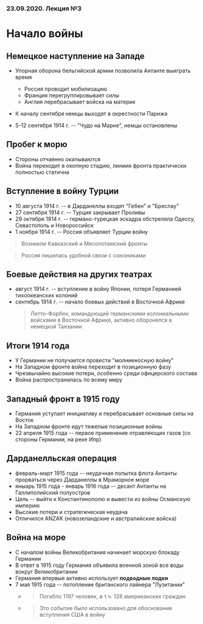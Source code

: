 ### 23.09.2020. Лекция №3

# Начало войны

## Немецкое наступление на Западе

* Упорная оборона бельгийской армии позволила Антанте выиграть время

    * Россия проводит мобилизацию
    * Франция перегруппировывает силы
    * Англия перебрасывает войска на материк

* К началу сентября немцы выходят в окрестности Парижа
* 5-12 сентября 1914 г. -- "Чудо на Марне", немцы остановлены

## Пробег к морю

* Стороны отчаянно окапываются
* Война переходит в окопную стадию, линиия фронта практически полностью статична

## Вступление в войну Турции

* 10 августа 1914 г. -- в Дарданеллы входят "Гебен" и "Бреслау"
* 27 сентября 1914 г. -- Турция закрывает Проливы
* 29 октября 1914 г. -- германо-турецкая эскадра обстреляла Одессу, Севастополь и Новороссийск
* 1 ноября 1914 г. -- Россия объявляет Турции войну

> Возникли Кавказский и Месопотамский фронты

> Россия лишилась удобной связи с союзниками

## Боевые действия на других театрах

* август 1914 г. -- вступление в войну Японии, потеря Германией тихоокеанских колоний
* сентябрь 1914 г. -- начало боевых действий в Восточной Африке
    > Летто-Форбек, командующий германскими колониальными войсками в Восточной Африке, активно оборонялся в немецкой Танзании

## Итоги 1914 года

* У Германии не получается провести "молниеносную войну"
* На Западном фронте война переходит в позиционную фазу
* Чрезвычайно высокие потери, особенно среди офицерского состава
* Война распространилась по всему миру

## Западный фронт в 1915 году

* Германия уступает инициативу и перебрасывает основные силы на Восток
* На Западном фронте идут тяжелые позиционные войны
* 22 апреля 1915 года -- первое применение отравляющих газов (со стороны Германии, на реке Ипр)

## Дарданелльская операция

* февраль-март 1915 года -- неудачная попытка флота Антанты прорваться через Дарданеллы в Мраморное море
* яныарь 1915 года - январь 1916 года -- десант Антанты на Галлиполийский полуостров
* Цель -- выйти к Константинополю и вывести из войны Османскую империю
* Высокие потери и стратегическая неудача
* Отличился ANZAK (новозеландские и австралийские войска)

## Война на море

* С началом войны Великобритания начинает морскую блокаду Германии
* В ответ в 1915 году Германия объявила военной зоной все воды вокруг Великобритании
* Германия впервые активно использует **подводные лодки**
* 7 мая 1915 года -- потопление британского лайнера "Лузитании"
    * > Погибло 1197 человек, в т.ч. 128 американских граждан
    * > Это событие было использовано для обоснования вступления США в войну
